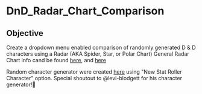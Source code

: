 # DnD_Radar_Chart_Comparison
## Objective 
Create a dropdown menu enabled comparison of randomly generated D & D characters using a Radar (AKA Spider, Star, or Polar Chart)
General Radar Chart info cand be found [here](https://en.wikipedia.org/wiki/Radar_chart), and [here](https://plotly.com/python/radar-chart/)

Random character generator were created [here](https://levi-blodgett.github.io/dnd-char-generator/) using "New Stat Roller Character" option.
Special shoutout to @levi-blodgett for his character generator!:clap:
